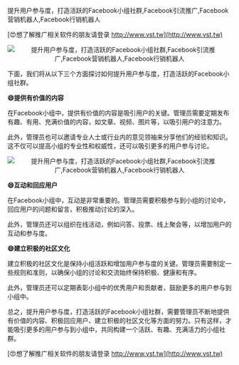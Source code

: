 提升用户参与度，打造活跃的Facebook小组社群,Facebook引流推广,Facebook营销机器人,Facebook行销机器人

[😍想了解推广相关软件的朋友请登录 http://www.vst.tw](http://www.vst.tw)

 <center><img src="https://vst.tw/MP4/tuiguang/png/6.png" alt="提升用户参与度，打造活跃的Facebook小组社群,Facebook引流推广,Facebook营销机器人,Facebook行销机器人"></center>

下面，我们将从以下三个方面探讨如何提升用户参与度，打造活跃的Facebook小组社群。

**😄提供有价值的内容**

在Facebook小组中，提供有价值的内容是吸引用户的关键。管理员需要定期发布有趣、有用、充满价值的内容，如文章、视频、图片等，以吸引用户的注意力。

此外，管理员也可以邀请专业人士或行业内的意见领袖来分享他们的经验和知识。这不仅可以提高小组的专业性和权威性，还可以吸引更多的用户参与讨论。

 <center><img src="https://vst.tw/MP4/tuiguang/png/0.png" alt="提升用户参与度，打造活跃的Facebook小组社群,Facebook引流推广,Facebook营销机器人,Facebook行销机器人"></center>

**😄互动和回应用户**

在Facebook小组中，互动是非常重要的。管理员需要积极参与到小组的讨论中，回应用户的问题和留言，积极推动讨论的深入。

此外，管理员还可以组织在线活动，例如问答、投票、线上聚会等，以增加用户的互动和参与度。

**😄建立积极的社区文化**

建立积极的社区文化是保持小组活跃和增加用户参与度的关键。管理员需要制定一些规则和准则，以确保小组的讨论和交流始终保持积极、健康和有序。

此外，管理员还可以定期表彰小组中的优秀用户和贡献者，鼓励更多的用户参与到小组中。

总之，提升用户参与度，打造活跃的Facebook小组社群，需要管理员不断地提供有价值的内容、积极回应用户、建立积极的社区文化等方面的努力。只有这样，才能吸引更多的用户参与到小组中，共同构建一个活跃、有趣、充满活力的小组社群。

[😍想了解推广相关软件的朋友请登录 http://www.vst.tw](http://www.vst.tw)




